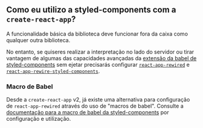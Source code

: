 ## Como eu utilizo a styled-components com a `create-react-app`?

A funcionalidade básica da biblioteca deve funcionar fora da caixa como qualquer outra biblioteca.

No entanto, se quiseres realizar a interpretação no lado do servidor ou tirar vantagem de algumas das capacidades avançadas da [extensão da babel de styled-components](/docs/tooling#extensão-de-babel) sem ejetar precisarás configurar [`react-app-rewired`](https://github.com/timarney/react-app-rewired) e [`react-app-rewire-styled-components`](https://github.com/withspectrum/react-app-rewire-styled-components).

### Macro de Babel

Desde a `create-react-app` v2, já existe uma alternativa para configuração de `react-app-rewired` através do uso de "macros de babel". Consulte a [documentação para a macro de babel da styled-components](/docs/tooling#macro-de-babel) por configuração e utilização.
